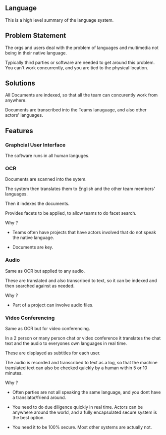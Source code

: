 
## Language

This is a high level summary of the language system.



## Problem Statement

The orgs and users deal with the problem of languages and multimedia not being in their native language.

Typically third parties or software are needed to get around this problem. You can't work concurrently, and you are tied to the physical location.

## Solutions


All Documents are indexed, so that all the team can concurently work from anywhere.

Documents are transcribed into the Teams lanuguage, and also other actors' languages.


## Features

### Graphcial User Interface

The software runs in all human languges.


### OCR

Documents are scanned into the sytem. 

The system then translates them to English and the other team members' languages.

Then it indexes the documents.

Provides facets to be applied, to allow teams to do facet search.

Why ?

- Teams often have projects that have actors involved that do not speak the native language.

- Documents are key.

### Audio

Same as OCR but applied to any audio.

These are translated and also transcribed to text, so it can be indexed and then searched against as needed.

Why ?

- Part of a project can involve audio files.


### Video Conferencing

Same as OCR but for video conferencing.

In a 2 person or many person chat or video conference it translates the chat text and the audio to everyones own languages in real time.

These are displayed as subtitles for each user.

The audio is recorded and transcribed to text as a log, so that the machine translated text can also be checked quickly by a human within 5 or 10 minutes.

Why ?

- Often parties are not all speaking the same language, and you dont have a translator/friend around.

- You need to do due diligence quickly in real time. Actors can be anywhere around the world, and a fully encapsulated secure system is the best option.

- You need it to be 100% secure. Most other systems are actually not.
